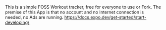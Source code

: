 This is a simple FOSS Workout tracker, free for everyone to use or Fork. The premise of this App is that no account and no Internet connection is needed, no Ads are running.
https://docs.expo.dev/get-started/start-developing/
